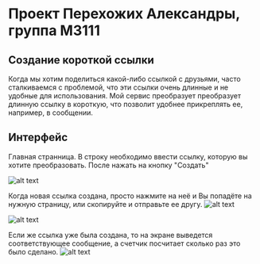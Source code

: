 # Проект Перехожих Александры, группа М3111
## Создание короткой ссылки

Когда мы хотим поделиться какой-либо ссылкой с друзьями, часто сталкиваемся с проблемой, что эти ссылки очень длинные и не удобные для использования. Мой сервис преобразует преобразует длинную ссылку в короткую, что позволит удобнее прикреплять ее, например, в сообщении.


## Интерфейс
Главная странница. В строку необходимо ввести ссылку, которую вы хотите преобразовать. После нажать на кнопку "Создать"

![alt text](https://user-images.githubusercontent.com/22634614/26950221-f464d21e-4cad-11e7-9381-0136aa352a65.png)

Когда новая ссылка создана, просто нажмите на неё и Вы попадёте на нужную страницу, или скопируйте и отправьте ее другу.
![alt text](https://user-images.githubusercontent.com/22634614/26950354-65037304-4cae-11e7-9fb4-5089aab125e7.png)

![alt text](https://user-images.githubusercontent.com/22634614/26950558-0f7f1086-4caf-11e7-85f6-433a3a846663.png)

Если же ссылка уже была создана, то на экране выведется соответствующее сообщение, а счетчик посчитает сколько раз это было сделано.
![alt text](https://user-images.githubusercontent.com/22634614/26951230-75547138-4cb1-11e7-8913-71fa7055fae4.png)



